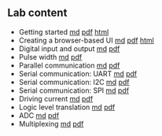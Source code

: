 ## Lab content

* Getting started [md](lab1/getting-started-sbc.md) [pdf](lab1/getting-started-sbc.pdf) [html](https://ffund.github.io/compe-design-project/lab1/getting-started-sbc.html)
* Creating a browser-based UI [md](lab1/browser-based-ui.md) [pdf](lab1/browser-based-ui.pdf) [html](https://ffund.github.io/compe-design-project/lab2/input-output.html)
* Digital input and output [md](lab2/input-output.md) [pdf](lab2/input-output.pdf)
* Pulse width [md](lab3/pulse-width.md) [pdf](lab2/pulse-width.pdf)
* Parallel communication [md](lab4/parallel.md) [pdf](lab4/parallel.pdf)
* Serial communication: UART [md](lab5/serial.md) [pdf](lab5/serial.md)
* Serial communication: I2C [md](lab5/i2c.md) [pdf](lab5/i2c.md)
* Serial communication: SPI [md](lab5/spi.md) [pdf](lab5/spi.md)
* Driving current [md](lab6/current.md) [pdf](lab6/current.md)
* Logic level translation [md](lab6/logic.md) [pdf](lab6/logic.md)
* ADC [md](lab7/adc.md) [pdf](lab7/adc.pdf)
* Multiplexing [md](lab8/multiplexing.md) [pdf](lab8/multiplexing.pdf)
